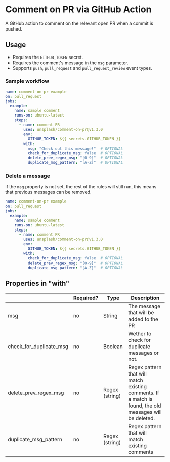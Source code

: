 # Comment on PR via GitHub Action

A GitHub action to comment on the relevant open PR when a commit is pushed.

## Usage

- Requires the `GITHUB_TOKEN` secret.
- Requires the comment's message in the `msg` parameter.
- Supports `push`, `pull_request` and `pull_request_review` event types.

### Sample workflow

```yaml
name: comment-on-pr example
on: pull_request
jobs:
  example:
    name: sample comment
    runs-on: ubuntu-latest
    steps:
      - name: comment PR
        uses: unsplash/comment-on-pr@v1.3.0
        env:
          GITHUB_TOKEN: ${{ secrets.GITHUB_TOKEN }}
        with:
          msg: "Check out this message!"  # OPTIONAL
          check_for_duplicate_msg: false  # OPTIONAL
          delete_prev_regex_msg: "[0-9]"  # OPTIONAL
          duplicate_msg_pattern: "[A-Z]"  # OPTIONAL
```

### Delete a message
if the `msg` property is not set, the rest of the rules will still run, this means that previous messages can be removed.

```yaml
name: comment-on-pr example
on: pull_request
jobs:
  example:
    name: sample comment
    runs-on: ubuntu-latest
    steps:
      - name: comment PR
        uses: unsplash/comment-on-pr@v1.3.0
        env:
          GITHUB_TOKEN: ${{ secrets.GITHUB_TOKEN }}
        with:
          check_for_duplicate_msg: false  # OPTIONAL
          delete_prev_regex_msg: "[0-9]"  # OPTIONAL
          duplicate_msg_pattern: "[A-Z]"  # OPTIONAL
```

## Properties in "with"
|                         | Required? | Type           | Description                                                                                             |
|-------------------------|-----------|----------------|---------------------------------------------------------------------------------------------------------|
| msg                     | no        | String         | The message that will be added to the PR                                                                |
| check_for_duplicate_msg | no        | Boolean        | Wether to check for duplicate messages or not.                                                          |
| delete_prev_regex_msg   | no        | Regex (string) | Regex pattern that will match existing comments. If a match is found, the old messages will be deleted. |
| duplicate_msg_pattern   | no        | Regex (string) | Regex pattern that will match existing comments                                                         |
